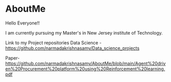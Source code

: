 # AboutMe

Hello Everyone!! 

I am currently pursuing my Master's in New Jersey institute of Technology.

Link to my Project repositories
Data Science - https://github.com/narmadakrishnasamy/Data_science_projects

Paper- https://github.com/narmadakrishnasamy/AboutMe/blob/main/Agent%20driven%20Procurement%20platform%20using%20Reinforcement%20learning.pdf
